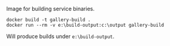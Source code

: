 Image for building service binaries.

```
docker build -t gallery-build .
docker run --rm -v e:\build-output:c:\output gallery-build
```

Will produce builds under `e:\build-output`.